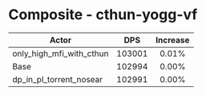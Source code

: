 # Composite - cthun-yogg-vf
| Actor | DPS | Increase |
|---|:---:|:---:|
|only_high_mfi_with_cthun|103001|0.01%|
|Base|102994|0.00%|
|dp_in_pl_torrent_nosear|102991|0.00%|

